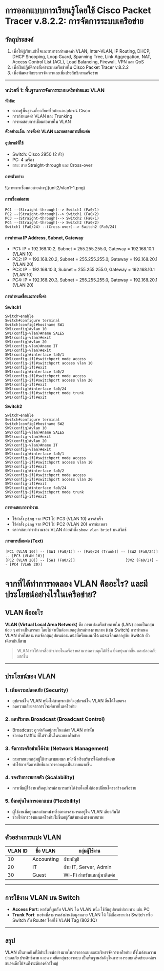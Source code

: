 # การออกแบบการเรียนรู้โดยใช้ Cisco Packet Tracer v.8.2.2: การจัดการระบบเครือข่าย

## วัตถุประสงค์
1. เพื่อให้ผู้เรียนเข้าใจและสามารถกำหนดค่า VLAN, Inter-VLAN, IP Routing, DHCP, DHCP Snooping, Loop Guard, Spanning Tree, Link Aggregation, NAT, Access Control List (ACL), Load Balancing, Firewall, VPN และ QoS
2. เพื่อฝึกปฏิบัติการตั้งค่าระบบเครือข่ายใน Cisco Packet Tracer v.8.2.2
3. เพื่อพัฒนาทักษะการจัดการและเพิ่มประสิทธิภาพเครือข่าย

---

### หน่วยที่ 1: พื้นฐานการจัดการระบบเครือข่ายและ VLAN
**หัวข้อ:**
- ความรู้พื้นฐานเกี่ยวกับเครือข่ายและอุปกรณ์ Cisco
- การกำหนดค่า VLAN และ Trunking
- การทดสอบการเชื่อมต่อภายใน VLAN

**ตัวอย่างแล็บ: การตั้งค่า VLAN และทดสอบการเชื่อมต่อ**

#### อุปกรณ์ที่ใช้
- Switch: Cisco 2950 (2 ตัว)
- PC: 4 เครื่อง
- สาย: สาย Straight-through และ Cross-over

#### ถาพตัวอย่าง

!\[ภาพการเชื่อมต่อสายต่างๆ]\(unit2/vlan1-1.png)

#### การเชื่อมต่อสาย
```
PC1 --(Straight-through)--> Switch1 (Fa0/1)
PC2 --(Straight-through)--> Switch1 (Fa0/2)
PC3 --(Straight-through)--> Switch2 (Fa0/1)
PC4 --(Straight-through)--> Switch2 (Fa0/2)
Switch1 (Fa0/24) --(Cross-over)--> Switch2 (Fa0/24)
```

#### การกำหนด IP Address, Subnet, Gateway
- PC1: IP = 192.168.10.2, Subnet = 255.255.255.0, Gateway = 192.168.10.1 (VLAN 10)
- PC2: IP = 192.168.20.2, Subnet = 255.255.255.0, Gateway = 192.168.20.1 (VLAN 20)
- PC3: IP = 192.168.10.3, Subnet = 255.255.255.0, Gateway = 192.168.10.1 (VLAN 10)
- PC4: IP = 192.168.20.3, Subnet = 255.255.255.0, Gateway = 192.168.20.1 (VLAN 20)

#### การกำหนดชื่อและการตั้งค่า
**Switch1**
```plaintext
Switch>enable
Switch#configure terminal
Switch(config)#hostname SW1
SW1(config)#vlan 10
SW1(config-vlan)#name SALES
SW1(config-vlan)#exit
SW1(config)#vlan 20
SW1(config-vlan)#name IT
SW1(config-vlan)#exit
SW1(config)#interface fa0/1
SW1(config-if)#switchport mode access
SW1(config-if)#switchport access vlan 10
SW1(config-if)#exit
SW1(config)#interface fa0/2
SW1(config-if)#switchport mode access
SW1(config-if)#switchport access vlan 20
SW1(config-if)#exit
SW1(config)#interface fa0/24
SW1(config-if)#switchport mode trunk
SW1(config-if)#exit
```
**Switch2**
```plaintext
Switch>enable
Switch#configure terminal
Switch(config)#hostname SW2
SW2(config)#vlan 10
SW2(config-vlan)#name SALES
SW2(config-vlan)#exit
SW2(config)#vlan 20
SW2(config-vlan)#name IT
SW2(config-vlan)#exit
SW2(config)#interface fa0/1
SW2(config-if)#switchport mode access
SW2(config-if)#switchport access vlan 10
SW2(config-if)#exit
SW2(config)#interface fa0/2
SW2(config-if)#switchport mode access
SW2(config-if)#switchport access vlan 20
SW2(config-if)#exit
SW2(config)#interface fa0/24
SW2(config-if)#switchport mode trunk
SW2(config-if)#exit
```

#### การทดสอบการทำงาน
- ใช้คำสั่ง `ping` จาก PC1 ไป PC3 (VLAN 10) ควรสำเร็จ
- ใช้คำสั่ง `ping` จาก PC1 ไป PC2 (VLAN 20) ควรล้มเหลว
- ตรวจสอบการทำงานของ VLAN ด้วยคำสั่ง `show vlan brief` บนสวิตช์

#### ภาพการเชื่อมต่อ (Text)
```
[PC1 (VLAN 10)] -- [SW1 (Fa0/1)] -- [Fa0/24 (Trunk)] -- [SW2 (Fa0/24)] -- [PC3 (VLAN 10)]
[PC2 (VLAN 20)] -- [SW1 (Fa0/2)]                       [SW2 (Fa0/1)] -- [PC4 (VLAN 20)]
```


# จากที่ได้ทำการทดลอง VLAN คืออะไร? และมีประโยชน์อย่างไรในเครือข่าย?

## VLAN คืออะไร

**VLAN (Virtual Local Area Network)** คือ การแบ่งเครือข่ายภายใน (LAN) ออกเป็นกลุ่มย่อย ๆ อย่างเป็นตรรกะ โดยไม่จำเป็นต้องแยกอุปกรณ์ทางกายภาพ (เช่น Switch) การกำหนด VLAN ช่วยให้สามารถจัดกลุ่มอุปกรณ์ตามหน้าที่หรือแผนกได้ แม้จะเชื่อมต่ออยู่กับ Switch ตัวเดียวกันก็ตาม

> VLAN ทำให้การสื่อสารภายในเครือข่ายสามารถควบคุมได้ดีขึ้น ยืดหยุ่นมากขึ้น และปลอดภัยมากขึ้น

---

## ประโยชน์ของ VLAN

### 1. เพิ่มความปลอดภัย (Security)
- อุปกรณ์ใน VLAN หนึ่งไม่สามารถเข้าถึงอุปกรณ์ใน VLAN อื่นได้โดยตรง
- ลดความเสี่ยงจากการโจมตีภายในเครือข่าย

### 2. ลดปริมาณ Broadcast (Broadcast Control)
- Broadcast ถูกจำกัดอยู่ภายในแต่ละ VLAN เท่านั้น
- ช่วยลด traffic ที่ไม่จำเป็นในระบบเครือข่าย

### 3. จัดการเครือข่ายได้ง่าย (Network Management)
- สามารถแยกกลุ่มผู้ใช้งานตามแผนก หน้าที่ หรือบริการได้อย่างชัดเจน
- ทำให้การจัดการสิทธิ์และการควบคุมเป็นระบบมากขึ้น

### 4. รองรับการขยายตัว (Scalability)
- การเพิ่มผู้ใช้งานหรืออุปกรณ์สามารถทำได้ง่ายโดยไม่ต้องเปลี่ยนโครงสร้างเครือข่าย

### 5. ยืดหยุ่นในการออกแบบ (Flexibility)
- ผู้ใช้งานที่อยู่คนละตำแหน่งหรืออาคารสามารถอยู่ใน VLAN เดียวกันได้
- ช่วยให้การวางแผนเครือข่ายไม่ขึ้นอยู่กับตำแหน่งทางกายภาพ

---

## ตัวอย่างการแบ่ง VLAN

| VLAN ID | ชื่อ VLAN   | กลุ่มผู้ใช้งาน                    |
|---------|-------------|------------------------------------|
| 10      | Accounting  | ฝ่ายบัญชี                         |
| 20      | IT          | ฝ่าย IT, Server, Admin            |
| 30      | Guest       | Wi-Fi สำหรับแขกผู้มาติดต่อ        |

---

## การใช้งาน VLAN บน Switch

- **Access Port**: พอร์ตที่ผูกกับ VLAN ใด VLAN หนึ่ง ใช้กับอุปกรณ์ปลายทาง เช่น PC
- **Trunk Port**: พอร์ตที่สามารถส่งผ่านข้อมูลหลาย VLAN ได้ ใช้เชื่อมระหว่าง Switch หรือ Switch กับ Router โดยใช้ VLAN Tag (802.1Q)

---

## สรุป

VLAN เป็นเทคนิคที่มีประโยชน์อย่างมากในการออกแบบและบริหารจัดการเครือข่าย ทั้งในด้านความปลอดภัย ประสิทธิภาพ และความยืดหยุ่นของระบบ เป็นพื้นฐานสำคัญในการวางระบบเครือข่ายองค์กรขนาดเล็กไปจนถึงระดับองค์กรใหญ่
